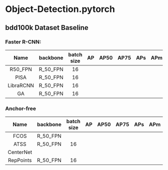 # Object-Detection.pytorch

## bdd100k Dataset Baseline

### Faster R-CNN:
|  Name    | backbone | batch size |  AP   |  AP50  |  AP75  |  APs   |  APm   |  APl   |
| :------: |:------:  |:------:|:------:|:------:|:------:|:------:|:------:|:------:|
|  R50_FPN | R_50_FPN |   16   | 
|  PISA    | R_50_FPN |   16   | 
|  LibraRCNN| R_50_FPN|   16   | 
|  GA      | R_50_FPN |   16   | 


### Anchor-free
|  Name    | backbone | batch size |  AP   |  AP50  |  AP75  |  APs   |  APm   |  APl   |
| :------: |:------:  |:------:|:------:|:------:|:------:|:------:|:------:|:------:|
| FCOS     | R_50_FPN |        |
| ATSS     | R_50_FPN |   16   |
| CenterNet| 
| RepPoints| R_50_FPN |   16   |
